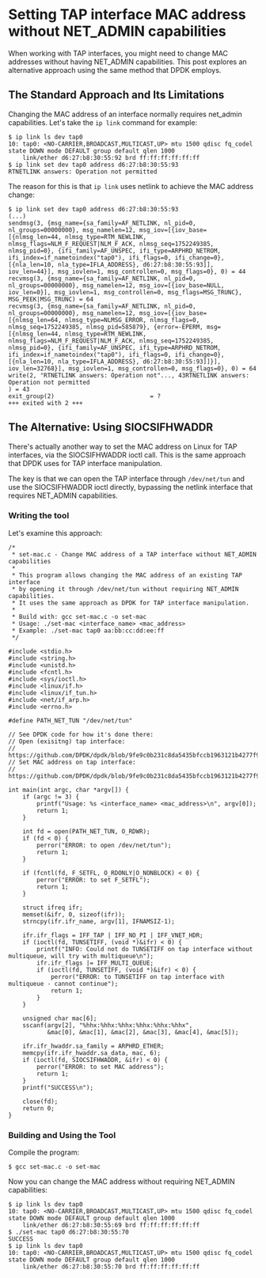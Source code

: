 # Setting TAP interface MAC address without NET_ADMIN capabilities

When working with TAP interfaces, you might need to change MAC addresses without having NET_ADMIN capabilities. This post explores an alternative approach using the same method that DPDK employs.

## The Standard Approach and Its Limitations

Changing the MAC address of an interface normally requires net_admin capabilities. Let's take the `ip link` command
for example:

```
$ ip link ls dev tap0
10: tap0: <NO-CARRIER,BROADCAST,MULTICAST,UP> mtu 1500 qdisc fq_codel state DOWN mode DEFAULT group default qlen 1000
    link/ether d6:27:b8:30:55:92 brd ff:ff:ff:ff:ff:ff
$ ip link set dev tap0 address d6:27:b8:30:55:93
RTNETLINK answers: Operation not permitted
```

The reason for this is that `ip link` uses netlink to achieve the MAC address change:

```
$ ip link set dev tap0 address d6:27:b8:30:55:93
(...)
sendmsg(3, {msg_name={sa_family=AF_NETLINK, nl_pid=0, nl_groups=00000000}, msg_namelen=12, msg_iov=[{iov_base=[{nlmsg_len=44, nlmsg_type=RTM_NEWLINK, nlmsg_flags=NLM_F_REQUEST|NLM_F_ACK, nlmsg_seq=1752249385, nlmsg_pid=0}, {ifi_family=AF_UNSPEC, ifi_type=ARPHRD_NETROM, ifi_index=if_nametoindex("tap0"), ifi_flags=0, ifi_change=0}, [{nla_len=10, nla_type=IFLA_ADDRESS}, d6:27:b8:30:55:93]], iov_len=44}], msg_iovlen=1, msg_controllen=0, msg_flags=0}, 0) = 44
recvmsg(3, {msg_name={sa_family=AF_NETLINK, nl_pid=0, nl_groups=00000000}, msg_namelen=12, msg_iov=[{iov_base=NULL, iov_len=0}], msg_iovlen=1, msg_controllen=0, msg_flags=MSG_TRUNC}, MSG_PEEK|MSG_TRUNC) = 64
recvmsg(3, {msg_name={sa_family=AF_NETLINK, nl_pid=0, nl_groups=00000000}, msg_namelen=12, msg_iov=[{iov_base=[{nlmsg_len=64, nlmsg_type=NLMSG_ERROR, nlmsg_flags=0, nlmsg_seq=1752249385, nlmsg_pid=585879}, {error=-EPERM, msg=[{nlmsg_len=44, nlmsg_type=RTM_NEWLINK, nlmsg_flags=NLM_F_REQUEST|NLM_F_ACK, nlmsg_seq=1752249385, nlmsg_pid=0}, {ifi_family=AF_UNSPEC, ifi_type=ARPHRD_NETROM, ifi_index=if_nametoindex("tap0"), ifi_flags=0, ifi_change=0}, [{nla_len=10, nla_type=IFLA_ADDRESS}, d6:27:b8:30:55:93]]}], iov_len=32768}], msg_iovlen=1, msg_controllen=0, msg_flags=0}, 0) = 64
write(2, "RTNETLINK answers: Operation not"..., 43RTNETLINK answers: Operation not permitted
) = 43
exit_group(2)                           = ?
+++ exited with 2 +++
```

## The Alternative: Using SIOCSIFHWADDR

There's actually another way to set the MAC address on Linux for TAP interfaces, via the SIOCSIFHWADDR ioctl call. This is the same approach that DPDK uses for TAP interface manipulation.

The key is that we can open the TAP interface through `/dev/net/tun` and use the SIOCSIFHWADDR ioctl directly, bypassing the netlink interface that requires NET_ADMIN capabilities.

### Writing the tool

Let's examine this approach:

```
/*
 * set-mac.c - Change MAC address of a TAP interface without NET_ADMIN capabilities
 *
 * This program allows changing the MAC address of an existing TAP interface
 * by opening it through /dev/net/tun without requiring NET_ADMIN capabilities.
 * It uses the same approach as DPDK for TAP interface manipulation.
 *
 * Build with: gcc set-mac.c -o set-mac
 * Usage: ./set-mac <interface_name> <mac_address>
 * Example: ./set-mac tap0 aa:bb:cc:dd:ee:ff
 */

#include <stdio.h>
#include <string.h>
#include <unistd.h>
#include <fcntl.h>
#include <sys/ioctl.h>
#include <linux/if.h>
#include <linux/if_tun.h>
#include <net/if_arp.h>
#include <errno.h>

#define PATH_NET_TUN "/dev/net/tun"

// See DPDK code for how it's done there:
// Open (exisitng) tap interface:
// https://github.com/DPDK/dpdk/blob/9fe9c0b231c8da5435bfccb1963121b4277f961c/drivers/net/virtio/virtio_user/vhost_kernel_tap.c#L45
// Set MAC address on tap interface:
// https://github.com/DPDK/dpdk/blob/9fe9c0b231c8da5435bfccb1963121b4277f961c/drivers/net/virtio/virtio_user/vhost_kernel_tap.c#L115

int main(int argc, char *argv[]) {
    if (argc != 3) {
        printf("Usage: %s <interface_name> <mac_address>\n", argv[0]);
        return 1;
    }

    int fd = open(PATH_NET_TUN, O_RDWR);
    if (fd < 0) {
        perror("ERROR: to open /dev/net/tun");
        return 1;
    }

    if (fcntl(fd, F_SETFL, O_RDONLY|O_NONBLOCK) < 0) {
        perror("ERROR: to set F_SETFL");
        return 1;
    }

    struct ifreq ifr;
    memset(&ifr, 0, sizeof(ifr));
    strncpy(ifr.ifr_name, argv[1], IFNAMSIZ-1);
    
    ifr.ifr_flags = IFF_TAP | IFF_NO_PI | IFF_VNET_HDR;
    if (ioctl(fd, TUNSETIFF, (void *)&ifr) < 0) {
        printf("INFO: Could not do TUNSETIFF on tap interface without multiqueue, will try with multiqueue\n");
        ifr.ifr_flags |= IFF_MULTI_QUEUE;
        if (ioctl(fd, TUNSETIFF, (void *)&ifr) < 0) {
            perror("ERROR: to TUNSETIFF on tap interface with multiqueue - cannot continue");
            return 1;
        }
    }

    unsigned char mac[6];
    sscanf(argv[2], "%hhx:%hhx:%hhx:%hhx:%hhx:%hhx", 
           &mac[0], &mac[1], &mac[2], &mac[3], &mac[4], &mac[5]);
    
    ifr.ifr_hwaddr.sa_family = ARPHRD_ETHER;
    memcpy(ifr.ifr_hwaddr.sa_data, mac, 6);
    if (ioctl(fd, SIOCSIFHWADDR, &ifr) < 0) {
        perror("ERROR: to set MAC address");
        return 1;
    }
    printf("SUCCESS\n");

    close(fd);
    return 0;
}
```

### Building and Using the Tool

Compile the program:

```
$ gcc set-mac.c -o set-mac
```

Now you can change the MAC address without requiring NET_ADMIN capabilities:

```
$ ip link ls dev tap0
10: tap0: <NO-CARRIER,BROADCAST,MULTICAST,UP> mtu 1500 qdisc fq_codel state DOWN mode DEFAULT group default qlen 1000
    link/ether d6:27:b8:30:55:69 brd ff:ff:ff:ff:ff:ff
$ ./set-mac tap0 d6:27:b8:30:55:70
SUCCESS
$ ip link ls dev tap0
10: tap0: <NO-CARRIER,BROADCAST,MULTICAST,UP> mtu 1500 qdisc fq_codel state DOWN mode DEFAULT group default qlen 1000
    link/ether d6:27:b8:30:55:70 brd ff:ff:ff:ff:ff:ff
```
